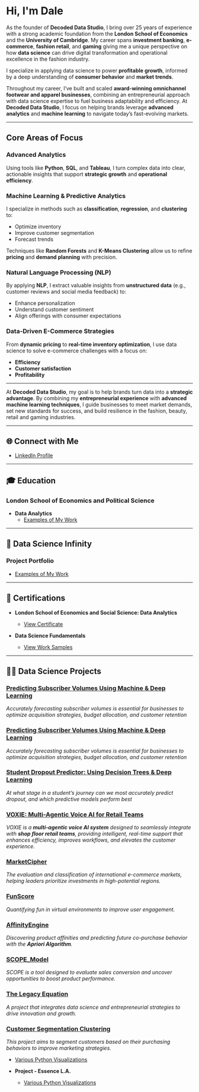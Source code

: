 # Hi, I'm Dale

As the founder of **Decoded Data Studio**, I bring over 25 years of experience with a strong academic foundation from the **London School of Economics** and the **University of Cambridge**. My career spans **investment banking**, **e-commerce**, **fashion retail**, and 
 **gaming** giving me a unique perspective on how **data science** can drive digital transformation and operational excellence in the fashion industry.

I specialize in applying data science to power **profitable growth**, informed by a deep understanding of **consumer behavior** and **market trends**.

Throughout my career, I’ve built and scaled **award-winning omnichannel footwear and apparel businesses**, combining an entrepreneurial approach with data science expertise to fuel business adaptability and efficiency. At **Decoded Data Studio**, I focus on helping brands leverage **advanced analytics** and **machine learning** to navigate today’s fast-evolving markets.

---

## Core Areas of Focus

### Advanced Analytics
Using tools like **Python**, **SQL**, and **Tableau**, I turn complex data into clear, actionable insights that support **strategic growth** and **operational efficiency**.

### Machine Learning & Predictive Analytics
I specialize in methods such as **classification**, **regression**, and **clustering** to:
- Optimize inventory  
- Improve customer segmentation  
- Forecast trends  

Techniques like **Random Forests** and **K-Means Clustering** allow us to refine **pricing** and **demand planning** with precision.

### Natural Language Processing (NLP)
By applying **NLP**, I extract valuable insights from **unstructured data** (e.g., customer reviews and social media feedback) to:
- Enhance personalization  
- Understand customer sentiment  
- Align offerings with consumer expectations  

### Data-Driven E-Commerce Strategies
From **dynamic pricing** to **real-time inventory optimization**, I use data science to solve e-commerce challenges with a focus on:
- **Efficiency**  
- **Customer satisfaction**  
- **Profitability**

---

At **Decoded Data Studio**, my goal is to help brands turn data into a **strategic advantage**. By combining my **entrepreneurial experience** with **advanced machine learning techniques**, I guide businesses to meet market demands, set new standards for success, and build resilience in the fashion, beauty, retail and gaming industries.

---

## 🌐 Connect with Me  
- [LinkedIn Profile](https://www.linkedin.com/in/daleparr/)

---

## 🎓 Education  
### London School of Economics and Political Science  
- **Data Analytics**  
  - [Examples of My Work](https://github.com/daleparr/lse)

---

## 🔬 Data Science Infinity  
### Project Portfolio  
- [Examples of My Work](https://github.com/daleparr/datascienceinfinity)

---

## 📜 Certifications  

- **London School of Economics and Social Science: Data Analytics**  
  - [View Certificate](https://github.com/daleparr/LSE/blob/main/lse_data_analytics_certificate.pdf)  

- **Data Science Fundamentals**  
  - [View Work Samples](https://github.com/daleparr/data-science-boot-camp)

---

## 👨‍💻 Data Science Projects  

### [Predicting Subscriber Volumes Using Machine & Deep Learning ](https://github.com/daleparr/Predicting-Subscriber-Volumes-using-Machine-Deep-Learning-Technqiues/blob/main/README.md)  
*Accurately forecasting subscriber volumes is essential for businesses to optimize acquisition strategies, budget allocation, and customer retention*

### [Predicting Subscriber Volumes Using Machine & Deep Learning ](https://github.com/daleparr/Predicting-Subscriber-Volumes-using-Machine-Deep-Learning-Technqiues/blob/main/README.md)  
*Accurately forecasting subscriber volumes is essential for businesses to optimize acquisition strategies, budget allocation, and customer retention*

### [ Student Dropout Predictor: Using Decision Trees & Deep Learning ](https://github.com/daleparr/student_dropout_predictor/blob/main/README.md)  
*At what stage in a student’s journey can we most accurately predict dropout, and which predictive models perform best*

### [ VOXIE: Multi-Agentic Voice AI for Retail Teams](https://github.com/daleparr/voxie_voice_multi_agentic_system)  
*VOXIE is a **multi-agentic voice AI system** designed to seamlessly integrate with **shop floor retail teams**, providing intelligent, real-time support that enhances efficiency, improves workflows, and elevates the customer experience.*

### [MarketCipher](https://github.com/daleparr/MarketCipher/blob/main/README.md)  
*The evaluation and classification of international e-commerce markets, helping leaders prioritize investments in high-potential regions.*

### [FunScore](https://github.com/daleparr/Quantifying-Fun-in-Virtual-Experiences)  
*Quantifying fun in virtual environments to improve user engagement.*

### [AffinityEngine](https://github.com/daleparr/AffinityEngine)  
*Discovering product affinities and predicting future co-purchase behavior with the **Apriori Algorithm**.*

### [SCOPE_Model](https://github.com/daleparr/SCOPE_model)  
*SCOPE is a tool designed to evaluate sales conversion and uncover opportunities to boost product performance.*

### [The Legacy Equation](https://github.com/daleparr/)  
*A project that integrates data science and entrepreneurial strategies to drive innovation and growth.*

### [Customer Segmentation Clustering](https://github.com/daleparr/Customer-Segmentation-Clustering/blob/main/README.md)  
*This project aims to segment customers based on their purchasing behaviors to improve marketing strategies.*

  - [Various Python Visualizations](https://github.com/daleparr/The-Legacy-Equation)
    
- <b>Project - Essence L.A.</b>
  - [Various Python Visualizations](https://github.com/daleparr/insights_projects)
  
[X]: https://twitter.com/mrdparr/
[Substack]: https://decodeddatastudio.substack.com/
[instagram]: https://www.instagram.com/daleparr/
[linkedin]: https://linkedin.com/in/daleparr/
